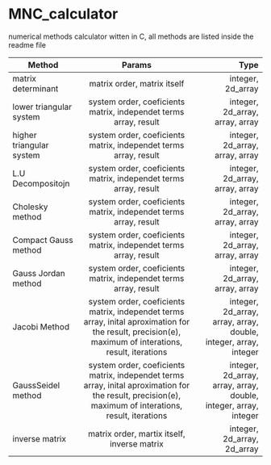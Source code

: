 # MNC_calculator
numerical methods calculator witten in C, all methods are listed inside the readme file


| Method       | Params                 | Type      |
| ------------- |:---------------------:| ----------:|
| matrix determinant     | matrix order, matrix itself | integer, 2d_array  |
|  lower triangular system     |    system order, coeficients matrix, independet terms array, result  | integer, 2d_array, array, array    |
| higher triangular system |        system order, coeficients matrix, independet terms array, result  | integer, 2d_array, array, array      |
| L.U Decompositojn |        system order, coeficients matrix, independet terms array, result  | integer, 2d_array, array, array      |
| Cholesky method |        system order, coeficients matrix, independet terms array, result  | integer, 2d_array, array, array      |
| Compact Gauss method |         system order, coeficients matrix, independet terms array, result  | integer, 2d_array, array, array      |
| Gauss Jordan method |         system order, coeficients matrix, independet terms array, result  | integer, 2d_array, array, array      |
| Jacobi Method | system order, coeficients matrix, independet terms array, inital aproximation for the result, precision(e), maximum of interations,   result, iterations  | integer, 2d_array, array, array, double, integer, array, integer|
| GaussSeidel method | system order, coeficients matrix, independet terms array, inital aproximation for the result, precision(e), maximum of interations,   result, iterations  | integer, 2d_array, array, array, double, integer, array, integer|
| inverse matrix | matrix order, martix itself, inverse matrix     | integer, 2d_array, 2d_array     |
